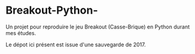 # Breakout-Python-
Un projet pour reproduire le jeu Breakout (Casse-Brique) en Python durant mes études.

Le dépot ici présent est issue d'une sauvegarde de 2017.

